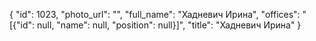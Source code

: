{
    "id": 1023,
    "photo_url": "",
    "full_name": "Хадневич Ирина",
    "offices": "[{\"id\": null, \"name\": null, \"position\": null}]",
    "title": "Хадневич Ирина"
}